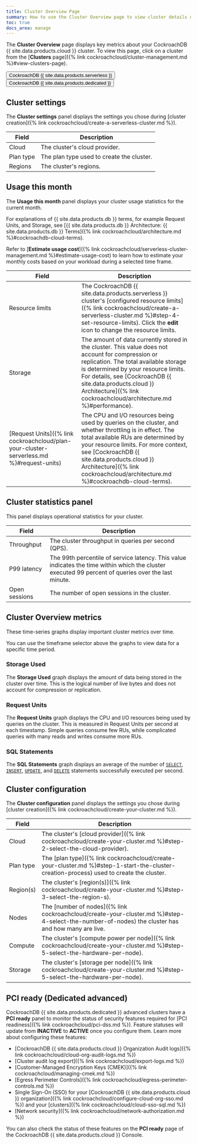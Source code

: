 ```yaml
---
title: Cluster Overview Page
summary: How to use the Cluster Overview page to view cluster details on CockroachDB {{ site.data.products.cloud }}.
toc: true
docs_area: manage
---
```


The **Cluster Overview** page displays key metrics about your CockroachDB {{ site.data.products.cloud }} cluster. To view this page, click on a cluster from the [**Clusters** page]({% link cockroachcloud/cluster-management.md %}#view-clusters-page).

<div class="filters clearfix">
  <button class="filter-button page-level" data-scope="serverless">CockroachDB {{ site.data.products.serverless }}</button>
  <button class="filter-button page-level" data-scope="dedicated">CockroachDB {{ site.data.products.dedicated }}</button>
</div>

<section class="filter-content" markdown="1" data-scope="serverless">

## Cluster settings

The **Cluster settings** panel displays the settings you chose during [cluster creation]({% link cockroachcloud/create-a-serverless-cluster.md %}).

| Field     | Description                                                                                             |
|-----------|---------------------------------------------------------------------------------------------------------|
| Cloud     | The cluster's cloud provider. |
| Plan type | The plan type used to create the cluster.  |
| Regions    | The cluster's regions.         |

## Usage this month

The **Usage this month** panel displays your cluster usage statistics for the current month.

For explanations of {{ site.data.products.db }} terms, for example Request Units, and Storage, see [{{ site.data.products.db }} Architecture: {{ site.data.products.db }} Terms]({% link cockroachcloud/architecture.md %}#cockroachdb-cloud-terms).

Refer to [**Estimate usage cost**]({% link cockroachcloud/serverless-cluster-management.md %}#estimate-usage-cost) to learn how to estimate your monthly costs based on your workload during a selected time frame.


| Field         | Description        |
|---------------|--------------------|
| Resource limits   | The CockroachDB {{ site.data.products.serverless }} cluster's [configured resource limits]({% link cockroachcloud/create-a-serverless-cluster.md %}#step-4-set-resource-limits). Click the **edit** icon to change the resource limits. |
| Storage       | The amount of data currently stored in the cluster. This value does not account for compression or replication. The total available storage is determined by your resource limits. For details, see [CockroachDB {{ site.data.products.cloud }} Architecture]({% link cockroachcloud/architecture.md %}#performance). |
| [Request Units]({% link cockroachcloud/plan-your-cluster-serverless.md %}#request-units) | The CPU and I/O resources being used by queries on the cluster, and whether throttling is in effect. The total available RUs are determined by your resource limits. For more context, see [CockroachDB {{ site.data.products.cloud }} Architecture]({% link cockroachcloud/architecture.md %}#cockroachdb-cloud-terms).  |

## Cluster statistics panel

This panel displays operational statistics for your cluster.

| Field               | Description                                                                                                                                         |
|---------------------|-----------------------------------------------------------------------------------------------------------------------------------------------------|
| Throughput          | The cluster throughput in queries per second (QPS).                                                                                                 |
| P99 latency         | The 99th percentile of service latency. This value indicates the time within which the cluster executed 99 percent of queries over the last minute. |                                                                             |
| Open sessions       | The number of open sessions in the cluster.                                                                                                         |

## Cluster Overview metrics

These time-series graphs display important cluster metrics over time.

You can use the timeframe selector above the graphs to view data for a specific time period.

### Storage Used

The **Storage Used** graph displays the amount of data being stored in the cluster over time. This is the logical number of live bytes and does not account for compression or replication.

### Request Units

The **Request Units** graph displays the CPU and I/O resources being used by queries on the cluster. This is measured in Request Units per second at each timestamp. Simple queries consume few RUs, while complicated queries with many reads and writes consume more RUs.

### SQL Statements

The **SQL Statements** graph displays an average of the number of [`SELECT`](https://www.cockroachlabs.com/docs/{{site.current_cloud_version}}/select-clause), [`INSERT`](https://www.cockroachlabs.com/docs/{{site.current_cloud_version}}/insert), [`UPDATE`](https://www.cockroachlabs.com/docs/{{site.current_cloud_version}}/update), and [`DELETE`](https://www.cockroachlabs.com/docs/{{site.current_cloud_version}}/delete) statements successfully executed per second.

</section>

<section class="filter-content" markdown="1" data-scope="dedicated">

## Cluster configuration

The **Cluster configuration** panel displays the settings you chose during [cluster creation]({% link cockroachcloud/create-your-cluster.md %}).

| Field     | Description                                                                                             |
|-----------|---------------------------------------------------------------------------------------------------------|
| Cloud     | The cluster's [cloud provider]({% link cockroachcloud/create-your-cluster.md %}#step-2-select-the-cloud-provider). |
| Plan type | The [plan type]({% link cockroachcloud/create-your-cluster.md %}#step-1-start-the-cluster-creation-process) used to create the cluster.                                                           |
| Region(s) | The cluster's [region(s)]({% link cockroachcloud/create-your-cluster.md %}#step-3-select-the-region-s).         |
| Nodes     | The [number of nodes]({% link cockroachcloud/create-your-cluster.md %}#step-4-select-the-number-of-nodes) the cluster has and how many are live. |
| Compute   | The cluster's [compute power per node]({% link cockroachcloud/create-your-cluster.md %}#step-5-select-the-hardware-per-node).         |
| Storage   | The cluster's [storage per node]({% link cockroachcloud/create-your-cluster.md %}#step-5-select-the-hardware-per-node).         |

## PCI ready (Dedicated advanced)

CockroachDB {{ site.data.products.dedicated }} advanced clusters have a **PCI ready** panel to monitor the status of security features required for [PCI readiness]({% link cockroachcloud/pci-dss.md %}). Feature statuses will update from **INACTIVE** to **ACTIVE** once you configure them. Learn more about configuring these features:

- [CockroachDB {{ site.data.products.cloud }} Organization Audit logs]({% link cockroachcloud/cloud-org-audit-logs.md %})
- [Cluster audit log export]({% link cockroachcloud/export-logs.md %})
- [Customer-Managed Encryption Keys (CMEK)]({% link cockroachcloud/managing-cmek.md %})
- [Egress Perimeter Controls]({% link cockroachcloud/egress-perimeter-controls.md %})
- Single Sign-On (SSO) for your [CockroachDB {{ site.data.products.cloud }} organization]({% link cockroachcloud/configure-cloud-org-sso.md %}) and your [clusters]({% link cockroachcloud/cloud-sso-sql.md %})
- [Network security]({% link cockroachcloud/network-authorization.md %})

You can also check the status of these features on the **PCI ready** page of the CockroachDB {{ site.data.products.cloud }} Console.

</section>
